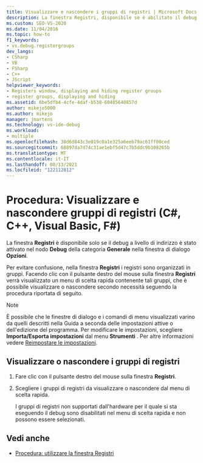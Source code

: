 ```yaml
---
title: Visualizzare e nascondere i gruppi di registri | Microsoft Docs
description: La finestra Registri, disponibile se è abilitato il debug a livello di indirizzo, organizza i registri in gruppi. Informazioni su come impostare i gruppi visualizzati.
ms.custom: SEO-VS-2020
ms.date: 11/04/2016
ms.topic: how-to
f1_keywords:
- vs.debug.registergroups
dev_langs:
- CSharp
- VB
- FSharp
- C++
- JScript
helpviewer_keywords:
- Registers window, displaying and hiding register groups
- register groups, displaying and hiding
ms.assetid: 6be5dfb4-4cfe-4daf-b538-60405640857d
author: mikejo5000
ms.author: mikejo
manager: jmartens
ms.technology: vs-ide-debug
ms.workload:
- multiple
ms.openlocfilehash: 38d6d843c3e019c0a1e325a6eeb79ac61ff00ced
ms.sourcegitcommit: 68897da7d74c31ae1ebf5d47c7b5ddc9b108265b
ms.translationtype: MT
ms.contentlocale: it-IT
ms.lasthandoff: 08/13/2021
ms.locfileid: "122112812"
---
```

# <a name="how-to-display-and-hide-register-groups-c-c-visual-basic-f"></a>Procedura: Visualizzare e nascondere gruppi di registri (C#, C++, Visual Basic, F#)

La finestra **Registri** è disponibile solo se il debug a livello di indirizzo è stato attivato nel nodo **Debug** della categoria **Generale** nella finestra di dialogo **Opzioni**.

Per evitare confusione, nella finestra **Registri** i registri sono organizzati in gruppi. Facendo clic con il pulsante destro del mouse sulla finestra **Registri** verrà visualizzato un menu di scelta rapida contenente tali gruppi, che è possibile visualizzare o nascondere secondo necessità seguendo la procedura riportata di seguito.

> [!NOTE]
> È possibile che le finestre di dialogo e i comandi di menu visualizzati varino da quelli descritti nella Guida a seconda delle impostazioni attive o dell'edizione del programma. Per modificare le impostazioni, scegliere **Importa/Esporta impostazioni** dal menu **Strumenti** . Per altre informazioni vedere [Reimpostare le impostazioni](../ide/environment-settings.md#reset-settings).

## <a name="display-or-hide-register-groups"></a>Visualizzare o nascondere i gruppi di registri

1. Fare clic con il pulsante destro del mouse sulla finestra **Registri**.

2. Scegliere i gruppi di registri da visualizzare o nascondere dal menu di scelta rapida.

     I gruppi di registri non supportati dall'hardware per il quale si sta eseguendo il debug sono disabilitati nel menu di scelta rapida e non possono essere selezionati.

## <a name="see-also"></a>Vedi anche

- [Procedura: utilizzare la finestra Registri](../debugger/how-to-use-the-registers-window.md)